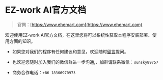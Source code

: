 # EZ-work AI官方文档

> 官网：[https://www.ehemart.com](https://www.ehemart.com)

欢迎使用EZ-work AI官方文档，在这里您将可以系统性获取本程序安装部署、使用方面的知识。

- 如果您对我们的程序有任何建议和意见，欢迎随时[留言](https://support.qq.com/product/670074)提问。

- 也欢迎您随时加入我们的微信群进一步沟通,，加群请联系微信：`sunsky89757`

- 商务合作电话：`+86 18366970973`